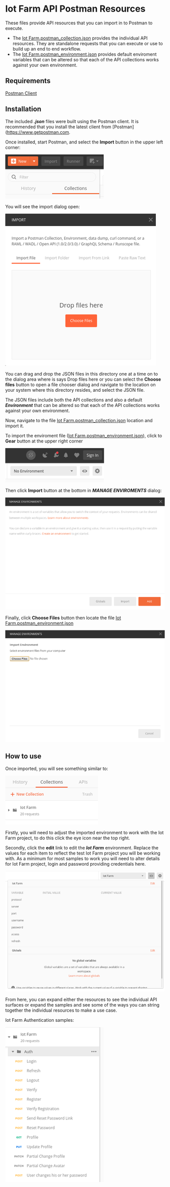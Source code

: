# Iot Farm API Postman Resources 

These files provide API resources that you can import in to Postman to execute.

* The [Iot Farm.postman_collection.json](Iot%20Farm.postman_collection.json)
provides the individual API resources. They are standalone requests that you can execute or use to build up an end to end workflow.
* The [Iot Farm.postman_environment.json](Iot%20Farm.postman_environment.json)
provides default enviroment variables that can be altered so that each of the API collections works against your own environment.

## Requirements

[Postman Client](https://www.getpostman.com)

## Installation

The included ***.json*** files were built using the Postman client. It is recommended that you install the latest client from [Postman](https://www.getpostman.com.

Once installed, start Postman, and select the **Import** button in the upper left corner:

![import button](images/import-button.png "Import button")


You will see the import dialog open:

![import dialog](images/import-dialog.png "Import dialog")

You can drag and drop the JSON files in this directory one at a time on to the
dialog area where is says Drop files here or you can select the **Choose files**
button to open a file chooser dialog and navigate to the location on your system
where this directory resides, and select the JSON file.

The JSON files include both the API collections and also a default ***Environment*** that can be altered so that each of the API collections works against your own environment.

Now, navigate to the file [Iot Farm.postman_collection.json](Iot%20Farm.postman_collection.json) location and import it.

To import the enviroment file ([Iot Farm.postman_environment.json](Iot%20Farm.postman_environment.json)), click to **Gear** button at the upper right corner 

![Gear button](images/gear-button.png "Gear button")

Then click **Import** button at the bottom in ***MANAGE ENVIROMENTS*** dialog:

![manage enviroment dialog](images/manage-enviroment-dialog.png "manage enviroment dialog")

Finally, click **Choose Files** button then locate the file [Iot Farm.postman_environment.json](Iot%20Farm.postman_environment.json)

![choose enviroment file](images/choose-enviroment-file.png "choose enviroment file")

## How to use

Once imported, you will see something similar to:

![imported](images/imported.png "Imported")

Firstly, you will need to adjust the imported environment to work with the Iot Farm project, to do this click the eye icon near the top right.

Secondly, click the **edit** link to edit the ***Iot Farm*** environment.  Replace the values for each item to reflect the test Iot Farm project you will be working with.  As a minimum for most samples to work you will need to alter details for Iot Farm project, login and password providing credentials here.

![Environment](images/environment.png "Environment")

From here, you can expand either the resources to see the individual API surfaces
or expand the samples and see some of the ways you can string together the
individual resources to make a use case.

Iot Farm Authentication samples:

![Authentication samples](images/auth.png "Authentication")
